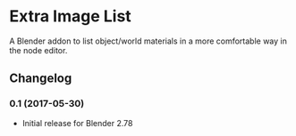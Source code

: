 # Extra Image List
A Blender addon to list object/world materials in a more comfortable way in the node editor.

## Changelog

### 0.1 (2017-05-30)
- Initial release for Blender 2.78
